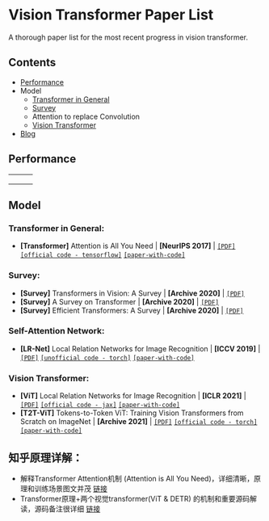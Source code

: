 # Vision Transformer Paper List
A thorough paper list for the most recent progress in vision transformer.

## Contents

- [Performance](https://github.com/CandiceD17/vision-transformer-paper-list#performance)
- Model
  - [Transformer in General](https://github.com/CandiceD17/vision-transformer-paper-list#transformer-in-general)
  - [Survey](https://github.com/CandiceD17/vision-transformer-paper-list#survey)
  - Attention to replace Convolution
  - [Vision Transformer](https://github.com/CandiceD17/vision-transformer-paper-list#vision-transformer)
- [Blog](https://github.com/CandiceD17/vision-transformer-paper-list#%E7%9F%A5%E4%B9%8E%E5%8E%9F%E7%90%86%E8%AF%A6%E8%A7%A3)

## Performance

|      |      |      |
| ---- | ---- | ---- |
|      |      |      |
|      |      |      |
|      |      |      |



## Model

### Transformer in General:

- **[Transformer]** Attention is All You Need | **[NeurIPS 2017]** | [`[PDF]`](https://arxiv.org/pdf/1706.03762v5.pdf) [`[official code - tensorflow]`](https://github.com/tensorflow/models/tree/master/official/nlp/transformer) [`[paper-with-code]`](https://paperswithcode.com/paper/attention-is-all-you-need)

### Survey:

- **[Survey]** Transformers in Vision: A Survey | **[Archive 2020]** | [`[PDF]`](https://arxiv.org/pdf/2101.01169.pdf) 
- **[Survey]** A Survey on Transformer | **[Archive 2020]** | [`[PDF]`](https://arxiv.org/abs/2012.12556.pdf) 
- **[Survey]** Efficient Transformers: A Survey | **[Archive 2020]** | [`[PDF]`](https://arxiv.org/pdf/2009.06732.pdf) 

### Self-Attention Network:

- **[LR-Net]** Local Relation Networks for Image Recognition | **[ICCV 2019]** | [`[PDF]`](https://arxiv.org/pdf/1904.11491.pdf) [`[unofficial code - torch]`](https://github.com/gan3sh500/local-relational-nets) [`[paper-with-code]`](https://paperswithcode.com/paper/190411491#code)

### Vision Transformer:

- **[ViT]** Local Relation Networks for Image Recognition | **[ICLR 2021]** | [`[PDF]`](https://arxiv.org/pdf/1904.11491.pdf) [`[official code - jax]`](https://github.com/google-research/vision_transformer) [`[paper-with-code]`](https://paperswithcode.com/paper/an-image-is-worth-16x16-words-transformers-1)
- **[T2T-ViT]** Tokens-to-Token ViT: Training Vision Transformers from Scratch on ImageNet | **[Archive 2021]** | [`[PDF]`](https://arxiv.org/pdf/1904.11491.pdf) [`[official code - torch]`](https://github.com/yitu-opensource/T2T-ViT) [`[paper-with-code]`](https://paperswithcode.com/paper/tokens-to-token-vit-training-vision)



## 知乎原理详解：

- 解释Transformer Attention机制 (Attention is All You Need)，详细清晰，原理和训练场景图文并茂 [链接](https://zhuanlan.zhihu.com/p/48508221)
- Transformer原理+两个视觉transformer(ViT & DETR) 的机制和重要源码解读，源码备注很详细 [链接](https://zhuanlan.zhihu.com/p/308301901)